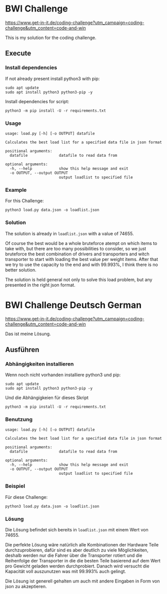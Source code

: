 # BWI Challenge
https://www.get-in-it.de/coding-challenge?utm_campaign=coding-challenge&utm_content=code-and-win

This is my solution for the coding challenge.

## Execute
### Install dependencies
If not already present install python3 with pip:
```
sudo apt update
sudo apt install python3 python3-pip -y
```
Install dependencies for script:
```
python3 -m pip install -U -r requirements.txt
```
### Usage
```
usage: load.py [-h] [-o OUTPUT] datafile

Calculates the best load list for a specified data file in json format

positional arguments:
  datafile              datafile to read data from

optional arguments:
  -h, --help            show this help message and exit
  -o OUTPUT, --output OUTPUT
                        output loadlist to specified file
```

### Example
For this Challenge:
```
python3 load.py data.json -o loadlist.json
```

### Solution
The solution is already in `loadlist.json` with a value of 74655.

Of course the best would be a whole bruteforce atempt on which items to take with, but there are too many possibilities to consider, so we just bruteforce the best combination of drivers and transporters and witch transporter to start with loading the best value per weight items. After that we try to use the capacity to the end and with 99.993%, I think there is no better solution.

The solution is held general not only to solve this load problem, but any presented in the right json format.

# BWI Challenge Deutsch German
https://www.get-in-it.de/coding-challenge?utm_campaign=coding-challenge&utm_content=code-and-win

Das ist meine Lösung.

## Ausführen
### Abhängigkeiten installieren
Wenn noch nicht vorhanden installiere python3 und pip:
```
sudo apt update
sudo apt install python3 python3-pip -y
```
Und die Abhängigkeien für dieses Skript
```
python3 -m pip install -U -r requirements.txt
```
### Benutzung
```
usage: load.py [-h] [-o OUTPUT] datafile

Calculates the best load list for a specified data file in json format

positional arguments:
  datafile              datafile to read data from

optional arguments:
  -h, --help            show this help message and exit
  -o OUTPUT, --output OUTPUT
                        output loadlist to specified file
```

### Beispiel
Für diese Challenge:
```
python3 load.py data.json -o loadlist.json
```

### Lösung
Die Lösung befindet sich bereits in `loadlist.json` mit einem Wert von 74655.

Die perfekte Lösung wäre natürlich alle Kombinationen der Hardware Teile durchzuprobieren, dafür sind es aber deutlich zu viele Möglichkeiten, deshalb werden nur die Fahrer über die Transporter rotiert und die Reihenfolge der Transporter in die die besten Teile basierend auf dem Wert pro Gewicht geladen werden durchprobiert. Danach wird versucht die Kapacität voll auszunutzen was mit 99.993% auch gelingt.

Die Lösung ist generell gehalten um auch mit andere Eingaben in Form von json zu akzeptieren.